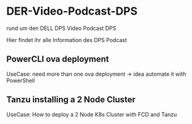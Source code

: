# DER-Video-Podcast-DPS   
rund um den DELL DPS Video Podcast DPS

Hier findet ihr alle Information des DPS Podcast


## PowerCLI ova deployment
UseCase: need more than one ova deployment -> idea automate it with PowerShell


## Tanzu installing a 2 Node Cluster
UseCase: How to deploy a 2 Node K8s Cluster with FCD and Tanzu